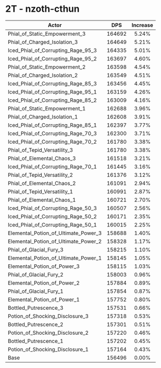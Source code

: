 # 2T - nzoth-cthun
| Actor | DPS | Increase |
|---|:---:|:---:|
|Phial_of_Static_Empowerment_3|164692|5.24%|
|Phial_of_Charged_Isolation_3|164649|5.21%|
|Iced_Phial_of_Corrupting_Rage_95_3|164335|5.01%|
|Iced_Phial_of_Corrupting_Rage_95_2|163697|4.60%|
|Phial_of_Static_Empowerment_2|163598|4.54%|
|Phial_of_Charged_Isolation_2|163549|4.51%|
|Iced_Phial_of_Corrupting_Rage_85_3|163456|4.45%|
|Iced_Phial_of_Corrupting_Rage_95_1|163159|4.26%|
|Iced_Phial_of_Corrupting_Rage_85_2|163009|4.16%|
|Phial_of_Static_Empowerment_1|162688|3.96%|
|Phial_of_Charged_Isolation_1|162608|3.91%|
|Iced_Phial_of_Corrupting_Rage_85_1|162397|3.77%|
|Iced_Phial_of_Corrupting_Rage_70_3|162300|3.71%|
|Iced_Phial_of_Corrupting_Rage_70_2|161780|3.38%|
|Phial_of_Tepid_Versatility_3|161780|3.38%|
|Phial_of_Elemental_Chaos_3|161518|3.21%|
|Iced_Phial_of_Corrupting_Rage_70_1|161445|3.16%|
|Phial_of_Tepid_Versatility_2|161376|3.12%|
|Phial_of_Elemental_Chaos_2|161091|2.94%|
|Phial_of_Tepid_Versatility_1|160991|2.87%|
|Phial_of_Elemental_Chaos_1|160721|2.70%|
|Iced_Phial_of_Corrupting_Rage_50_3|160507|2.56%|
|Iced_Phial_of_Corrupting_Rage_50_2|160171|2.35%|
|Iced_Phial_of_Corrupting_Rage_50_1|160015|2.25%|
|Elemental_Potion_of_Ultimate_Power_3|158688|1.40%|
|Elemental_Potion_of_Ultimate_Power_2|158328|1.17%|
|Phial_of_Glacial_Fury_3|158215|1.10%|
|Elemental_Potion_of_Ultimate_Power_1|158145|1.05%|
|Elemental_Potion_of_Power_3|158115|1.03%|
|Phial_of_Glacial_Fury_2|158003|0.96%|
|Elemental_Potion_of_Power_2|157884|0.89%|
|Phial_of_Glacial_Fury_1|157854|0.87%|
|Elemental_Potion_of_Power_1|157752|0.80%|
|Bottled_Putrescence_3|157531|0.66%|
|Potion_of_Shocking_Disclosure_3|157318|0.53%|
|Bottled_Putrescence_2|157301|0.51%|
|Potion_of_Shocking_Disclosure_2|157220|0.46%|
|Bottled_Putrescence_1|157202|0.45%|
|Potion_of_Shocking_Disclosure_1|157164|0.43%|
|Base|156496|0.00%|
